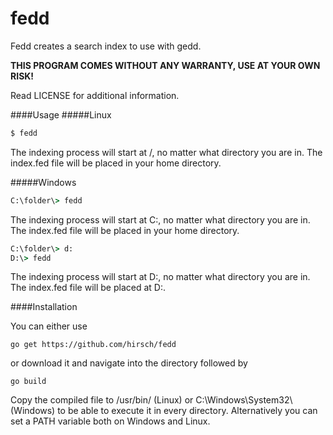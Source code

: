 fedd
====

Fedd creates a search index to use with gedd.

**THIS PROGRAM COMES WITHOUT ANY WARRANTY, USE AT YOUR OWN RISK!**

Read LICENSE for additional information.

####Usage
#####Linux
```bash
$ fedd
```
The indexing process will start at /, no matter what directory you are in.
The index.fed file will be placed in your home directory.

#####Windows
```cmd
C:\folder\> fedd
```
The indexing process will start at C:\, no matter what directory you are in.
The index.fed file will be placed in your home directory.

```cmd
C:\folder\> d:
D:\> fedd
```
The indexing process will start at D:\, no matter what directory you are in.
The index.fed file will be placed at D:\.

####Installation

You can either use
```
go get https://github.com/hirsch/fedd
```
or download it and navigate into the directory followed by
```
go build
```
Copy the compiled file to /usr/bin/ (Linux) or C:\Windows\System32\ (Windows)
to be able to execute it in every directory.
Alternatively you can set a PATH variable both on Windows and Linux.



